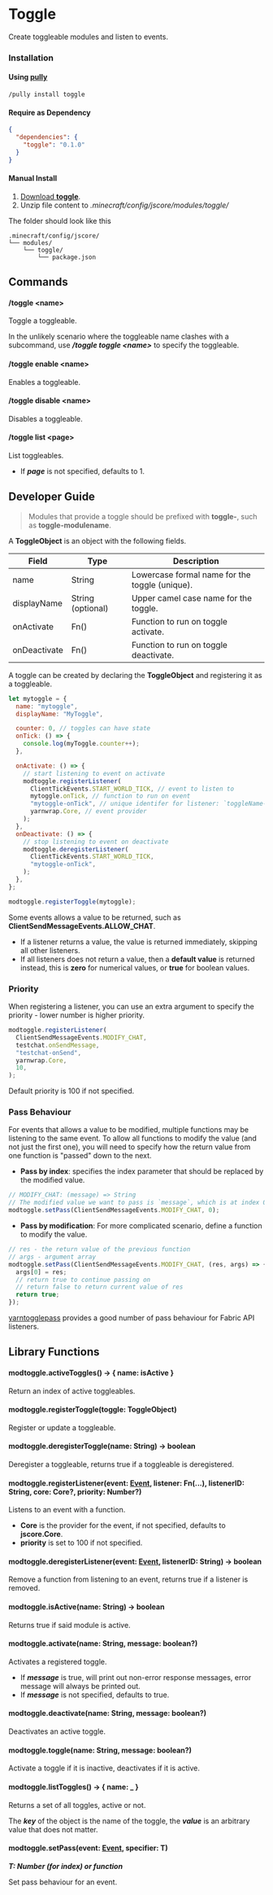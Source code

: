 # Toggle

Create toggleable modules and listen to events.

### Installation

#### Using [pully](https://github.com/FabricCore/pully)

```
/pully install toggle
```

#### Require as Dependency

```json
{
  "dependencies": {
    "toggle": "0.1.0"
  }
}
```

#### Manual Install

1. [Download **toggle**](https://github.com/FabricCore/modtoggle/archive/refs/heads/master.zip).
2. Unzip file content to _.minecraft/config/jscore/modules/toggle/_

The folder should look like this

```
.minecraft/config/jscore/
└── modules/
    └── toggle/
        └── package.json
```

## Commands

#### /toggle &lt;name&gt;

Toggle a toggleable.

In the unlikely scenario where the toggleable name clashes with a subcommand, use **_/toggle toggle &lt;name&gt;_** to specify the toggleable.

#### /toggle enable &lt;name&gt;

Enables a toggleable.

#### /toggle disable &lt;name&gt;

Disables a toggleable.

#### /toggle list &lt;page&gt;

List toggleables.

- If **_page_** is not specified, defaults to 1.

## Developer Guide

> Modules that provide a toggle should be prefixed with **toggle-**, such as **toggle-modulename**.

A **ToggleObject** is an object with the following fields.

| Field        | Type              | Description                                    |
| ------------ | ----------------- | ---------------------------------------------- |
| name         | String            | Lowercase formal name for the toggle (unique). |
| displayName  | String (optional) | Upper camel case name for the toggle.          |
| onActivate   | Fn()              | Function to run on toggle activate.            |
| onDeactivate | Fn()              | Function to run on toggle deactivate.          |

A toggle can be created by declaring the **ToggleObject** and registering it as a toggleable.

```js
let mytoggle = {
  name: "mytoggle",
  displayName: "MyToggle",

  counter: 0, // toggles can have state
  onTick: () => {
    console.log(myToggle.counter++);
  },

  onActivate: () => {
    // start listening to event on activate
    modtoggle.registerListener(
      ClientTickEvents.START_WORLD_TICK, // event to listen to
      mytoggle.onTick, // function to run on event
      "mytoggle-onTick", // unique identifer for listener: `toggleName-functionName`
      yarnwrap.Core, // event provider
    );
  },
  onDeactivate: () => {
    // stop listening to event on deactivate
    modtoggle.deregisterListener(
      ClientTickEvents.START_WORLD_TICK,
      "mytoggle-onTick",
    );
  },
};

modtoggle.registerToggle(mytoggle);
```

Some events allows a value to be returned, such as **ClientSendMessageEvents.ALLOW_CHAT**.

- If a listener returns a value, the value is returned immediately, skipping all other listeners.
- If all listeners does not return a value, then a **default value** is returned instead, this is **zero** for numerical values, or **true** for boolean values.

### Priority

When registering a listener, you can use an extra argument to specify the priority - lower number is higher priority.

```js
modtoggle.registerListener(
  ClientSendMessageEvents.MODIFY_CHAT,
  testchat.onSendMessage,
  "testchat-onSend",
  yarnwrap.Core,
  10,
);
```

Default priority is 100 if not specified.

### Pass Behaviour

For events that allows a value to be modified, multiple functions may be listening to the same event. To allow all functions to modify the value (and not just the first one), you will need to specify how the return value from one function is "passed" down to the next.

- **Pass by index**: specifies the index parameter that should be replaced by the modified value.

```js
// MODIFY_CHAT: (message) => String
// The modified value we want to pass is `message`, which is at index 0.
modtoggle.setPass(ClientSendMessageEvents.MODIFY_CHAT, 0);
```

- **Pass by modification**: For more complicated scenario, define a function to modify the value.

```js
// res - the return value of the previous function
// args - argument array
modtoggle.setPass(ClientSendMessageEvents.MODIFY_CHAT, (res, args) => {
  args[0] = res;
  // return true to continue passing on
  // return false to return current value of res
  return true;
});
```

[yarntogglepass](https://github.com/FabricCore/yarntogglepass) provides a good number of pass behaviour for Fabric API listeners.

## Library Functions

#### modtoggle.activeToggles() → { name: isActive }

Return an index of active toggleables.

#### modtoggle.registerToggle(toggle: ToggleObject)

Register or update a toggleable.

#### modtoggle.deregisterToggle(name: String) → boolean

Deregister a toggleable, returns true if a toggleable is deregistered.

#### modtoggle.registerListener(event: [Event](https://wiki.fabricmc.net/tutorial:event_index), listener: Fn(...), listenerID: String, core: Core?, priority: Number?)

Listens to an event with a function.

- **Core** is the provider for the event, if not specified, defaults to **jscore.Core**.
- **priority** is set to 100 if not specified.

#### modtoggle.deregisterListener(event: [Event](https://wiki.fabricmc.net/tutorial:event_index), listenerID: String) → boolean

Remove a function from listening to an event, returns true if a listener is removed.

#### modtoggle.isActive(name: String) → boolean

Returns true if said module is active.

#### modtoggle.activate(name: String, message: boolean?)

Activates a registered toggle.

- If **_message_** is true, will print out non-error response messages, error message will always be printed out.
- If **_message_** is not specified, defaults to true.

#### modtoggle.deactivate(name: String, message: boolean?)

Deactivates an active toggle.

#### modtoggle.toggle(name: String, message: boolean?)

Activate a toggle if it is inactive, deactivates if it is active.

#### modtoggle.listToggles() → { name: \_ }

Returns a set of all toggles, active or not.

The **_key_** of the object is the name of the toggle, the **_value_** is an arbitrary value that does not matter.

#### modtoggle.setPass(event: [Event](https://wiki.fabricmc.net/tutorial:event_index), specifier: T)
***T: Number (for index) or function***

Set pass behaviour for an event.
